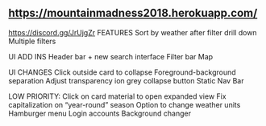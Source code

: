 
## https://mountainmadness2018.herokuapp.com/


https://discord.gg/JrUjgZr
FEATURES
Sort by weather after filter drill down
Multiple filters

UI ADD INS
Header bar + new search interface
Filter bar
Map

UI CHANGES
Click outside card to collapse
Foreground-background separation
Adjust transparency ion grey collapse button
Static Nav Bar

LOW PRIORITY:
Click on card material to open expanded view
Fix capitalization on “year-round” season
Option to change weather units
Hamburger menu
Login accounts
Background changer
